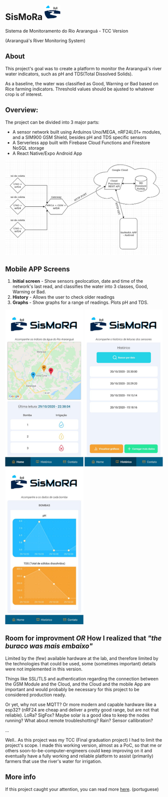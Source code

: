 # SisMoRa <img src="/APP/mobile/SisMoRA-app/assets/icon.png" width="50">

Sistema de Monitoramento do Rio Araranguá - TCC Version

(Araranguá's River Monitoring System)

## About
This project's goal was to create a platform to monitor the Araranguá's river water indicators, such as pH and TDS(Total Dissolved Solids).

As a baseline, the water was classified as Good, Warning or Bad based on Rice farming indicators. Threshold values should be ajusted to whatever crop is of interest.
## Overview:

The project can be divided into 3 major parts:
- A sensor network built using Arduinos Uno/MEGA, nRF24L01+ modules, and a SIM900 GSM Shield, besides pH and TDS specific sensors
- A Serverless app built with Firebase Cloud Functions and Firestore NoSQL storage
- A React Native/Expo Android App

<img src="/imgs/visao_geral.png" width="640">

## Mobile APP Screens
1.  **Initial screen** - Show sensors geolocation, date and time of the network's last read, and classifies the water into 3 classes, Good, Warning or Bad.
2.  **History** - Allows the user to check older readings
3.  **Graphs** - Show graphs for a range of readings. Plots pH and TDS.

<p float="left">
<img src="/imgs/inicial.jpeg" width="250">
<img src="/imgs/historico.jpeg" width="250">
<img src="/imgs/graficos.jpeg" width="250">
</p>

## Room for improvment _OR_ How I realized that _"the buraco was mais embaixo"_
Limited by the (few) available hardware at the lab, and therefore limited by the technologies that could be used, some (sometimes important) details were not
implemented in this version. 

Things like SSL/TLS and authentication regarding the connection between the GSM Module and the Cloud, and the Cloud and the mobile App are important and would
probably be necessary for this project to be considered production ready.

Or yet, why not use MQTT? Or more modern and capable hardware like a esp32? (nRF24 are cheap and deliver a pretty good range, but are not that reliable). LoRa?
SigFox? Maybe solar is a good idea to keep the nodes running? What about remote troubleshotting? Rain? Sensor callibration?

...

Well..
As this project was my TCC (Final graduation project) I had to limit the project's scope. I made this working version, almost as a PoC, so that me or others
soon-to-be-computer-engineers could keep improving on it and eventually have a fully working and reliable platform to assist (primarily) farmers that
use the river's water for irrigation.

## More info

If this project caught your attention, you can read more [here](TCC_RauanPires.pdf). (portuguese)
